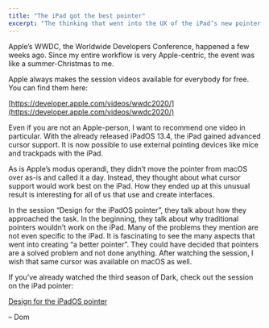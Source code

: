 ```yaml
---
title: "The iPad got the best pointer"
excerpt: "The thinking that went into the UX of the iPad’s new pointer is a fascinating evening watch."
---
```

Apple’s WWDC, the Worldwide Developers Conference, happened a few weeks ago. Since my entire workflow is very Apple-centric, the event was like a summer-Christmas to me.

Apple always makes the session videos available for everybody for free. You can find them here:

[https://developer.apple.com/videos/wwdc2020/](https://developer.apple.com/videos/wwdc2020/)

Even if you are not an Apple-person, I want to recommend one video in particular. With the already released iPadOS 13.4, the iPad gained advanced cursor support. It is now possible to use external pointing devices like mice and trackpads with the iPad.

As is Apple’s modus operandi, they didn’t move the pointer from macOS over as-is and called it a day. Instead, they thought about what cursor support would work best on the iPad. How they ended up at this unusual result is interesting for all of us that use and create interfaces.

In the session “Design for the iPadOS pointer”, they talk about how they approached the task. In the beginning, they talk about why traditional pointers wouldn’t work on the iPad. Many of the problems they mention are not even specific to the iPad. It is fascinating to see the many aspects that went into creating “a better pointer”. They could have decided that pointers are a solved problem and not done anything. After watching the session, I wish that same cursor was available on macOS as well.

If you’ve already watched the third season of Dark, check out the session on the iPad pointer:

[Design for the iPadOS pointer](https://developer.apple.com/videos/play/wwdc2020/10640/)

– Dom